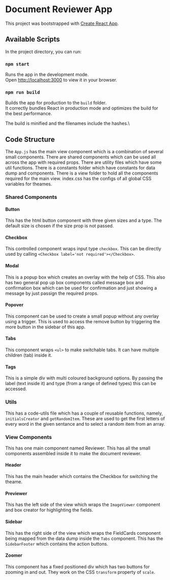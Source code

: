 # Document Reviewer App

This project was bootstrapped with [Create React App](https://github.com/facebook/create-react-app).

## Available Scripts

In the project directory, you can run:

### `npm start`

Runs the app in the development mode.\
Open [http://localhost:3000](http://localhost:3000) to view it in your browser.

### `npm run build`

Builds the app for production to the `build` folder.\
It correctly bundles React in production mode and optimizes the build for the best performance.

The build is minified and the filenames include the hashes.\

## Code Structure

The `App.js` has the main view component which is a combination of several small components.
There are shared components which can be used all across the app with required props.
There are utility files which have some util functions.
There is a constants folder which have constants for data dump and components.
There is a view folder to hold all the components required for the main view.
index.css has the configs of all global CSS variables for theames.

### Shared Components

#### Button

This has the html button component with three given sizes and a type. The default size is chosen if the size prop is not passed.

#### Checkbox

This controlled component wraps input type `checkbox`. This can be directly used by calling `<Checkbox label='not required'></Checkbox>`.

#### Modal

This is a popup box which creates an overlay with the help of CSS. This also has two general pop up box components called message box and confirmation box which can be used for confirmation and just showing a message by just passign the required props. 

#### Popover

This component can be used to create a small popup without any overlay using a trigger. This is used to access the remove button by triggering the more button in the sidebar of this app.

#### Tabs

This component wraps `<ul>` to make switchable tabs. It can have multiple children (tab) inside it.

#### Tags

This is a simple div with multi coloured background options. By passing the label (text inside it) and type (from a range of defined types) this can be accessed.

### Utils

This has a code-utils file which has a couple of reusable functions, namely, `initialsCreator` and `getRandomItem`. These are used to get the first letters of every word in the given sentance and to select a random item from an array.

### View Components

This has one main component named Reviewer. This has all the small components assembled inside it to make the document reviewer.

#### Header

This has the main header which contains the Checkbox for switching the theame.

#### Previewer

This has the left side of the view which wraps the `ImageViewer` component and box creator for highlighting the fields.

#### Sidebar

This has the right side of the view which wraps the FieldCards component being mapped from the data dump inside the `Tabs` component. This has the `SidebarFooter` which contains the action buttons. 

#### Zoomer

This component has a fixed positioned div which has two buttons for zooming in and out. They work on the CSS `transform` property of `scale`.

